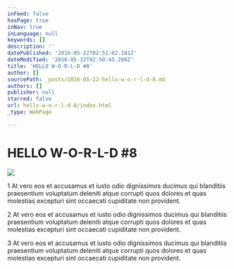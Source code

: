 ```yaml
---
inFeed: false
hasPage: true
inNav: true
inLanguage: null
keywords: []
description: ''
datePublished: '2016-05-22T02:51:02.181Z'
dateModified: '2016-05-22T02:50:45.206Z'
title: 'HELLO W-O-R-L-D #8'
author: []
sourcePath: _posts/2016-05-22-hello-w-o-r-l-d-8.md
authors: []
publisher: null
starred: false
url: hello-w-o-r-l-d-8/index.html
_type: WebPage

---
```

# HELLO W-O-R-L-D \#8
![](https://the-grid-user-content.s3-us-west-2.amazonaws.com/bba2be9d-02cd-4302-a471-884e74ff51c8.jpg)

1 At vero eos et accusamus et iusto odio dignissimos ducimus qui blanditiis praesentium voluptatum deleniti atque corrupti quos dolores et quas molestias excepturi sint occaecati cupiditate non provident. 

2 At vero eos et accusamus et iusto odio dignissimos ducimus qui blanditiis praesentium voluptatum deleniti atque corrupti quos dolores et quas molestias excepturi sint occaecati cupiditate non provident.

3 At vero eos et accusamus et iusto odio dignissimos ducimus qui blanditiis praesentium voluptatum deleniti atque corrupti quos dolores et quas molestias excepturi sint occaecati cupiditate non provident.